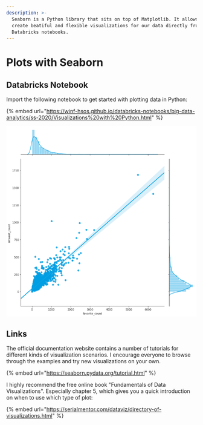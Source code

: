```yaml
---
description: >-
  Seaborn is a Python library that sits on top of Matplotlib. It allows us to
  create beatiful and flexible visualizations for our data directly from
  Databricks notebooks.
---
```


# Plots with Seaborn

## Databricks Notebook

Import the following notebook to get started with plotting data in Python:

{% embed url="https://winf-hsos.github.io/databricks-notebooks/big-data-analytics/ss-2020/Visualizations%20with%20Python.html" %}

![](../../../.gitbook/assets/image%20%2853%29.png)

## Links

The official documentation website contains a number of tutorials for different kinds of visualization scenarios. I encourage everyone to browse through the examples and try new visualizations on your own.

{% embed url="https://seaborn.pydata.org/tutorial.html" %}

I highly recommend the free online book "Fundamentals of Data Visualizations". Especially chapter 5, which gives you a quick introduction on when to use which type of plot:

{% embed url="https://serialmentor.com/dataviz/directory-of-visualizations.html" %}



